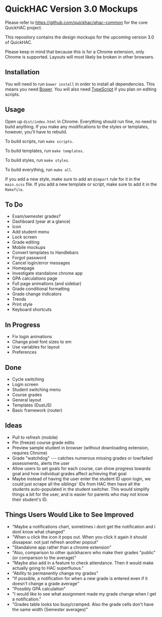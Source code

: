 # QuickHAC Version 3.0 Mockups

Please refer to https://github.com/quickhac/qhac-common for the core QuickHAC project.

This repository contains the design mockups for the upcoming version 3.0 of QuickHAC.

Please keep in mind that because this is for a Chrome extension, only Chrome is supported. Layouts will most likely be broken in other browsers.

## Installation

You will need to run `bower install` in order to install all dependencies. This means you need [Bower](http://bower.io). You will also need [TypeScript](http://www.typescriptlang.org/) if you plan on editing scripts.

## Usage

Open up `dist/index.html` in Chrome. Everything should run fine, no need to build anything. If you make any modifications to the styles or templates, however, you'll have to rebuild.

To build scripts, run `make scripts`.

To build templates, run `make templates`.

To build styles, run `make styles`.

To build everything, run `make all`.

If you add a new style, make sure to add an `@import` rule for it in the `main.scss` file. If you add a new template or script, make sure to add it in the `Makefile`.

## To Do

* Exam/semester grades?
* Dashboard (year at a glance)
* Icon
* Add student menu
* Lock screen
* Grade editing
* Mobile mockups
* Convert templates to Handlebars
* Forgot password
* Cancel login/error messages
* Homepage
* Investigate standalone chrome app
* GPA calculations page
* Full page animations (and sidebar)
* Grade conditional formatting
* Grade change indicators
* Trends
* Print style
* Keyboard shortcuts

## In Progress

* Fix login animations
* Change pixel font sizes to em
* Use variables for layout
* Preferences

## Done

* Cycle switching
* Login screen
* Student switching menu
* Course grades
* General layout
* Templates (DustJS)
* Basic framework (router)

## Ideas 

* Pull to refresh (mobile)
* Pin (freeze) course grade edits
* Preview sample student in browser (without downloading extension, requires Chrome)
* Grade "watchdog" --- catches numerous missing grades or low/failed assessments, alerts the user
* Allow users to set goals for each course, can show progress towards goal and how individual grades affect achieving that goal
* Maybe instead of having the user enter the student ID upon login, we could just scrape all the siblings' IDs from HAC then have all the students auto-populated in the student switcher. This would simplify things a bit for the user, and is easier for parents who may not know their student's ID.


## Things Users Would Like to See Improved

- "Maybe a notifications chart, sometimes i dont get the notification and i dont know what changed"
- "When u click the icon it pops out. When you click it again it should dissapear. not just refresh another popout"
- "Standalone app rather than a chrome extension"
- "Also, comparison to other quickhacers who make their grades "public" (or comparison to the average)"
- "Maybe also add in a feature to check attendance. Then it would make actually going to HAC superfluous."
- "Ability to permanently change my grades"
- "If possible, a notification for when a new grade is entered even if it doesn't change a grade average"
- "Possibly GPA calculation"
- "I would like to see what assignment made my grade change when I get a notification."
- "Grades table looks too busy/cramped. Also the grade cells don't have the same width (Semester averages)"
